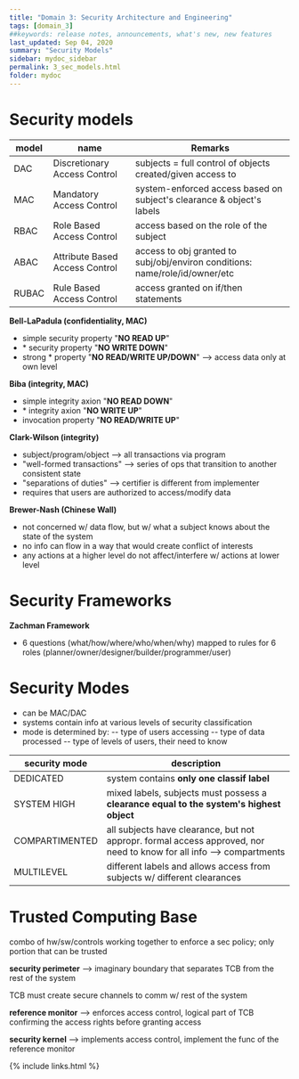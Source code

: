 ```yaml
---
title: "Domain 3: Security Architecture and Engineering"
tags: [domain_3]
##keywords: release notes, announcements, what's new, new features
last_updated: Sep 04, 2020
summary: "Security Models"
sidebar: mydoc_sidebar
permalink: 3_sec_models.html
folder: mydoc
---
```


# Security models

|model|name|Remarks|
|-|-|-|
|DAC|Discretionary Access Control|subjects = full control of objects created/given access to |
|MAC|Mandatory Access Control|system-enforced access based on subject's clearance & object's labels|
|RBAC|Role Based Access Control|access based on the role of the subject|
|ABAC|Attribute Based Access Control|access to obj granted to subj/obj/environ conditions: name/role/id/owner/etc|
|RUBAC|Rule Based Access Control|access granted on if/then statements|

**Bell-LaPadula (confidentiality, MAC)** 

- simple security property "**NO READ UP**" 
- \* security property "**NO WRITE DOWN**" 
- strong * property "**NO READ/WRITE UP/DOWN**" --> access data only at own level

**Biba (integrity, MAC)**

- simple integrity axion "**NO READ DOWN**" 
- \* integrity axion "**NO WRITE UP**" 
- invocation property "**NO READ/WRITE UP**"

**Clark-Wilson (integrity)**

- subject/program/object --> all transactions via program
- "well-formed transactions" --> series of ops that transition to another consistent state
- "separations of duties" --> certifier is different from implementer
- requires that users are authorized to access/modify data


**Brewer-Nash (Chinese Wall)**

- not concerned w/ data flow, but w/ what a subject knows about the state of the system
- no info can flow in a way that would create conflict of interests
- any actions at a higher level do not affect/interfere w/ actions at lower level


# Security Frameworks

**Zachman Framework**

- 6 questions (what/how/where/who/when/why) mapped to rules for 6 roles (planner/owner/designer/builder/programmer/user)


# Security Modes

- can be MAC/DAC
- systems contain info at various levels of security classification
- mode is determined by:
-- type of users accessing
-- type of data processed
-- type of levels of users, their need to know

|security mode| description|
|-|-|
|DEDICATED|system contains **only one classif label**|
|SYSTEM HIGH|mixed labels, subjects must possess a **clearance equal to the system's highest object**|
|COMPARTIMENTED|all subjects have clearance, but not appropr. formal access approved, nor need to know for all info --> compartments|
|MULTILEVEL|different labels and allows access from subjects w/ different clearances|


# Trusted Computing Base
combo of hw/sw/controls working together to enforce a sec policy; only portion that can be trusted

**security perimeter** --> imaginary boundary that separates TCB from the rest of the system

TCB must create secure channels to comm w/ rest of the system

**reference monitor** --> enforces access control, logical part of TCB confirming the access rights before granting access

**security kernel** --> implements access control, implement the func of the reference monitor







{% include links.html %}
